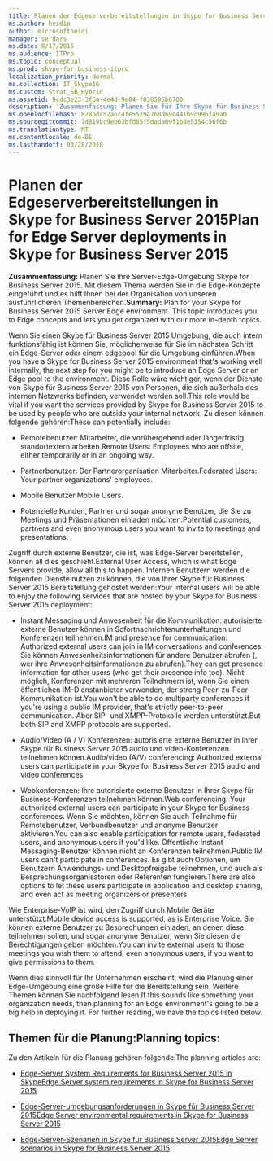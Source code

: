 ```yaml
---
title: Planen der Edgeserverbereitstellungen in Skype for Business Server 2015
ms.author: heidip
author: microsoftheidi
manager: serdars
ms.date: 8/17/2015
ms.audience: ITPro
ms.topic: conceptual
ms.prod: skype-for-business-itpro
localization_priority: Normal
ms.collection: IT_Skype16
ms.custom: Strat_SB_Hybrid
ms.assetid: 9cdc3e23-3f6a-4e4d-9e04-f038596b6700
description: 'Zusammenfassung: Planen Sie für Ihre Skype für Business Server 2015 Server Edge-Umgebung. Mit diesem Thema werden Sie in die Edge-Konzepte eingeführt und es hilft Ihnen bei der Organisation von unseren ausführlicheren Themenbereichen.'
ms.openlocfilehash: 828bdc52a6c4fe55294768d69c441b9c996fa9a0
ms.sourcegitcommit: 7d819bc9eb63bfd85f5dada09f1b8e5354c56f6b
ms.translationtype: MT
ms.contentlocale: de-DE
ms.lasthandoff: 03/28/2018
---
```

# <a name="plan-for-edge-server-deployments-in-skype-for-business-server-2015"></a><span data-ttu-id="44257-104">Planen der Edgeserverbereitstellungen in Skype for Business Server 2015</span><span class="sxs-lookup"><span data-stu-id="44257-104">Plan for Edge Server deployments in Skype for Business Server 2015</span></span>
 
<span data-ttu-id="44257-p102">**Zusammenfassung:** Planen Sie Ihre Server-Edge-Umgebung Skype for Business Server 2015. Mit diesem Thema werden Sie in die Edge-Konzepte eingeführt und es hilft Ihnen bei der Organisation von unseren ausführlicheren Themenbereichen.</span><span class="sxs-lookup"><span data-stu-id="44257-p102">**Summary:** Plan for your Skype for Business Server 2015 Server Edge environment. This topic introduces you to Edge concepts and lets you get organized with our more in-depth topics.</span></span>
  
<span data-ttu-id="44257-107">Wenn Sie einen Skype für Business Server 2015 Umgebung, die auch intern funktionsfähig ist können Sie, möglicherweise für Sie im nächsten Schritt ein Edge-Server oder einem edgepool für die Umgebung einführen.</span><span class="sxs-lookup"><span data-stu-id="44257-107">When you have a Skype for Business Server 2015 environment that's working well internally, the next step for you might be to introduce an Edge Server or an Edge pool to the environment.</span></span> <span data-ttu-id="44257-108">Diese Rolle wäre wichtiger, wenn der Dienste von Skype für Business Server 2015 von Personen, die sich außerhalb des internen Netzwerks befinden, verwendet werden soll.</span><span class="sxs-lookup"><span data-stu-id="44257-108">This role would be vital if you want the services provided by Skype for Business Server 2015 to be used by people who are outside your internal network.</span></span> <span data-ttu-id="44257-109">Zu diesen können folgende gehören:</span><span class="sxs-lookup"><span data-stu-id="44257-109">These can potentially include:</span></span>
  
- <span data-ttu-id="44257-110">Remotebenutzer: Mitarbeiter, die vorübergehend oder längerfristig standortextern arbeiten.</span><span class="sxs-lookup"><span data-stu-id="44257-110">Remote Users: Employees who are offsite, either temporarily or in an ongoing way.</span></span>
    
- <span data-ttu-id="44257-111">Partnerbenutzer: Der Partnerorganisation Mitarbeiter.</span><span class="sxs-lookup"><span data-stu-id="44257-111">Federated Users: Your partner organizations' employees.</span></span>
    
- <span data-ttu-id="44257-112">Mobile Benutzer.</span><span class="sxs-lookup"><span data-stu-id="44257-112">Mobile Users.</span></span>
    
- <span data-ttu-id="44257-113">Potenzielle Kunden, Partner und sogar anonyme Benutzer, die Sie zu Meetings und Präsentationen einladen möchten.</span><span class="sxs-lookup"><span data-stu-id="44257-113">Potential customers, partners and even anonymous users you want to invite to meetings and presentations.</span></span>
    
<span data-ttu-id="44257-114">Zugriff durch externe Benutzer, die ist, was Edge-Server bereitstellen, können all dies geschieht.</span><span class="sxs-lookup"><span data-stu-id="44257-114">External User Access, which is what Edge Servers provide, allow all this to happen.</span></span> <span data-ttu-id="44257-115">Internen Benutzern werden die folgenden Dienste nutzen zu können, die von Ihrer Skype für Business Server 2015 Bereitstellung gehostet werden:</span><span class="sxs-lookup"><span data-stu-id="44257-115">Your internal users will be able to enjoy the following services that are hosted by your Skype for Business Server 2015 deployment:</span></span>
  
- <span data-ttu-id="44257-116">Instant Messaging und Anwesenheit für die Kommunikation: autorisierte externe Benutzer können in Sofortnachrichtenunterhaltungen und Konferenzen teilnehmen.</span><span class="sxs-lookup"><span data-stu-id="44257-116">IM and presence for communication: Authorized external users can join in IM conversations and conferences.</span></span> <span data-ttu-id="44257-117">Sie können Anwesenheitsinformationen für andere Benutzer abrufen (, wer ihre Anwesenheitsinformationen zu abrufen).</span><span class="sxs-lookup"><span data-stu-id="44257-117">They can get presence information for other users (who get their presence info too).</span></span> <span data-ttu-id="44257-118">Nicht möglich, Konferenzen mit mehreren Teilnehmern ist, wenn Sie einen öffentlichen IM-Dienstanbieter verwenden, der streng Peer-zu-Peer-Kommunikation ist.</span><span class="sxs-lookup"><span data-stu-id="44257-118">You won't be able to do multiparty conferences if you're using a public IM provider, that's strictly peer-to-peer communication.</span></span> <span data-ttu-id="44257-119">Aber SIP- und XMPP-Protokolle werden unterstützt.</span><span class="sxs-lookup"><span data-stu-id="44257-119">But both SIP and XMPP protocols are supported.</span></span>
    
- <span data-ttu-id="44257-120">Audio/Video (A / V) Konferenzen: autorisierte externe Benutzer in Ihrer Skype für Business Server 2015 audio und video-Konferenzen teilnehmen können.</span><span class="sxs-lookup"><span data-stu-id="44257-120">Audio/video (A/V) conferencing: Authorized external users can participate in your Skype for Business Server 2015 audio and video conferences.</span></span>
    
- <span data-ttu-id="44257-121">Webkonferenzen: Ihre autorisierte externe Benutzer in Ihrer Skype für Business-Konferenzen teilnehmen können.</span><span class="sxs-lookup"><span data-stu-id="44257-121">Web conferencing: Your authorized external users can participate in your Skype for Business conferences.</span></span> <span data-ttu-id="44257-122">Wenn Sie möchten, können Sie auch Teilnahme für Remotebenutzer, Verbundbenutzer und anonyme Benutzer aktivieren.</span><span class="sxs-lookup"><span data-stu-id="44257-122">You can also enable participation for remote users, federated users, and anonymous users if you'd like.</span></span> <span data-ttu-id="44257-123">Öffentliche Instant Messaging-Benutzer können nicht an Konferenzen teilnehmen.</span><span class="sxs-lookup"><span data-stu-id="44257-123">Public IM users can't participate in conferences.</span></span> <span data-ttu-id="44257-124">Es gibt auch Optionen, um Benutzern Anwendungs- und Desktopfreigabe teilnehmen, und auch als Besprechungsorganisatoren oder Referenten fungieren.</span><span class="sxs-lookup"><span data-stu-id="44257-124">There are also options to let these users participate in application and desktop sharing, and even act as meeting organizers or presenters.</span></span>
    
<span data-ttu-id="44257-125">Wie Enterprise-VoIP ist wird, den Zugriff durch Mobile Geräte unterstützt.</span><span class="sxs-lookup"><span data-stu-id="44257-125">Mobile device access is supported, as is Enterprise Voice.</span></span> <span data-ttu-id="44257-126">Sie können externe Benutzer zu Besprechungen einladen, an denen diese teilnehmen sollen, und sogar anonyme Benutzer, wenn Sie diesen die Berechtigungen geben möchten.</span><span class="sxs-lookup"><span data-stu-id="44257-126">You can invite external users to those meetings you wish them to attend, even anonymous users, if you want to give permissions to them.</span></span>
  
<span data-ttu-id="44257-p108">Wenn dies sinnvoll für Ihr Unternehmen erscheint, wird die Planung einer Edge-Umgebung eine große Hilfe für die Bereitstellung sein. Weitere Themen können Sie nachfolgend lesen.</span><span class="sxs-lookup"><span data-stu-id="44257-p108">If this sounds like something your organization needs, then planning for an Edge environment's going to be a big help in deploying it. For further reading, we have the topics listed below.</span></span>
  
## <a name="planning-topics"></a><span data-ttu-id="44257-129">Themen für die Planung:</span><span class="sxs-lookup"><span data-stu-id="44257-129">Planning topics:</span></span>

<span data-ttu-id="44257-130">Zu den Artikeln für die Planung gehören folgende:</span><span class="sxs-lookup"><span data-stu-id="44257-130">The planning articles are:</span></span>
  
- [<span data-ttu-id="44257-131">Edge-Server System Requirements for Business Server 2015 in Skype</span><span class="sxs-lookup"><span data-stu-id="44257-131">Edge Server system requirements in Skype for Business Server 2015</span></span>](system-requirements.md)
    
- [<span data-ttu-id="44257-132">Edge-Server-umgebungsanforderungen in Skype für Business Server 2015</span><span class="sxs-lookup"><span data-stu-id="44257-132">Edge Server environmental requirements in Skype for Business Server 2015</span></span>](edge-environmental-requirements.md)
    
- [<span data-ttu-id="44257-133">Edge-Server-Szenarien in Skype für Business Server 2015</span><span class="sxs-lookup"><span data-stu-id="44257-133">Edge Server scenarios in Skype for Business Server 2015</span></span>](scenarios.md)
    

